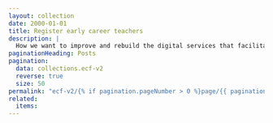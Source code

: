 ```yaml
---
layout: collection
date: 2000-01-01
title: Register early career teachers
description: |
  How we want to improve and rebuild the digital services that facilitate the early career framework (ECF) policy reforms.
paginationHeading: Posts
pagination:
  data: collections.ecf-v2
  reverse: true
  size: 50
permalink: "ecf-v2/{% if pagination.pageNumber > 0 %}page/{{ pagination.pageNumber + 1 }}{% endif %}/"
related:
  items:
---
```

